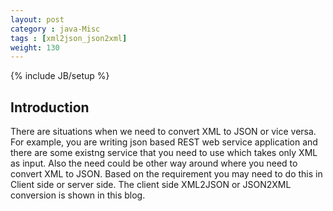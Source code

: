 ```yaml
---
layout: post
category : java-Misc
tags : [xml2json_json2xml]
weight: 130
---
```


{% include JB/setup %}

## Introduction

There are situations when we need to convert XML to JSON or vice versa. For example, you are writing json based REST web service application and there are some existng service that you need to use which takes only XML as input. Also the need could be other way around where you need to convert XML to JSON. Based on the requirement you may need to do this in Client side or server side. The client side XML2JSON or JSON2XML conversion is shown in this blog.

